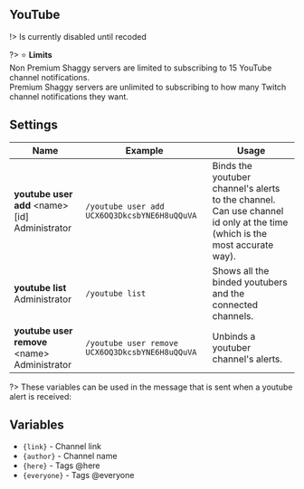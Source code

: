 ## YouTube
!> Is currently disabled until recoded

?> ⭐ **Limits**<br>Non Premium Shaggy servers are limited to subscribing to 15 YouTube channel notifications.<br>Premium Shaggy servers are unlimited to subscribing to how many Twitch channel notifications they want.

## Settings
<!-- tabs:start -->
<!-- tab:Slash Commands -->
Name              | Example           | Usage                                                                         
 ---------------- | ----------------- | -----------------------------------------------------------------------------
**youtube user add** \<name> [id]<br><span class="user-permissions">Administrator</span> | `/youtube user add UCX6OQ3DkcsbYNE6H8uQQuVA` | Binds the youtuber channel's alerts to the channel. Can use channel id only at the time (which is the most accurate way).
**youtube list**<br><span class="user-permissions">Administrator</span> | `/youtube list` | Shows all the binded youtubers and the connected channels.         
**youtube user remove** \<name><br><span class="user-permissions">Administrator</span> | `/youtube user remove UCX6OQ3DkcsbYNE6H8uQQuVA` | Unbinds a youtuber channel's alerts.
<!-- tabs:end -->

?> These variables can be used in the message that is sent when a youtube alert is received:
## Variables
- `{link}` - Channel link
- `{author}` - Channel name
- `{here}` - Tags @here
- `{everyone}` - Tags @everyone
